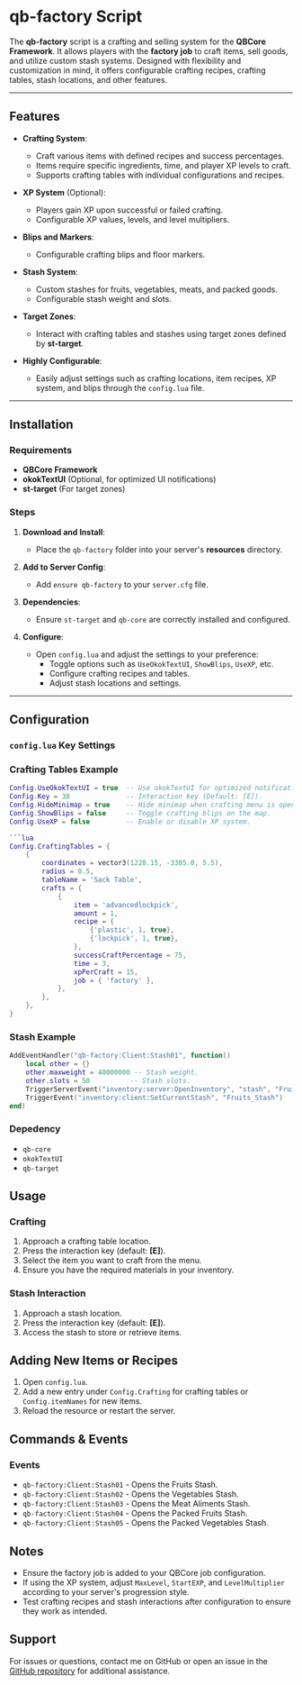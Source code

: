 # qb-factory Script

The **qb-factory** script is a crafting and selling system for the **QBCore Framework**. It allows players with the **factory job** to craft items, sell goods, and utilize custom stash systems. Designed with flexibility and customization in mind, it offers configurable crafting recipes, crafting tables, stash locations, and other features.

---

## Features

- **Crafting System**:
  - Craft various items with defined recipes and success percentages.
  - Items require specific ingredients, time, and player XP levels to craft.
  - Supports crafting tables with individual configurations and recipes.

- **XP System** (Optional):
  - Players gain XP upon successful or failed crafting.
  - Configurable XP values, levels, and level multipliers.

- **Blips and Markers**:
  - Configurable crafting blips and floor markers.

- **Stash System**:
  - Custom stashes for fruits, vegetables, meats, and packed goods.
  - Configurable stash weight and slots.

- **Target Zones**:
  - Interact with crafting tables and stashes using target zones defined by **st-target**.

- **Highly Configurable**:
  - Easily adjust settings such as crafting locations, item recipes, XP system, and blips through the `config.lua` file.

---

## Installation

### Requirements

- **QBCore Framework**
- **okokTextUI** (Optional, for optimized UI notifications)
- **st-target** (For target zones)

### Steps

1. **Download and Install**:
   - Place the `qb-factory` folder into your server's **resources** directory.

2. **Add to Server Config**:
   - Add `ensure qb-factory` to your `server.cfg` file.

3. **Dependencies**:
   - Ensure `st-target` and `qb-core` are correctly installed and configured.

4. **Configure**:
   - Open `config.lua` and adjust the settings to your preference:
     - Toggle options such as `UseOkokTextUI`, `ShowBlips`, `UseXP`, etc.
     - Configure crafting recipes and tables.
     - Adjust stash locations and settings.

---

## Configuration

### `config.lua` Key Settings

### Crafting Tables Example
```lua
Config.UseOkokTextUI = true  -- Use okokTextUI for optimized notifications.
Config.Key = 38              -- Interaction key (Default: [E]).
Config.HideMinimap = true    -- Hide minimap when crafting menu is open.
Config.ShowBlips = false     -- Toggle crafting blips on the map.
Config.UseXP = false         -- Enable or disable XP system.

```lua
Config.CraftingTables = {
    {
        coordinates = vector3(1228.15, -3305.0, 5.5),
        radius = 0.5,
        tableName = 'Sack Table',
        crafts = {
            {
                item = 'advancedlockpick',
                amount = 1,
                recipe = {
                    {'plastic', 1, true},
                    {'lockpick', 1, true},
                },
                successCraftPercentage = 75,
                time = 3,
                xpPerCraft = 15,
                job = { 'factory' },
            },
        },
    },
}
```
### Stash Example
```lua
AddEventHandler("qb-factory:Client:Stash01", function()
    local other = {}
    other.maxweight = 40000000 -- Stash weight.
    other.slots = 50          -- Stash slots.
    TriggerServerEvent("inventory:server:OpenInventory", "stash", "Fruits_Stash", other)
    TriggerEvent("inventory:client:SetCurrentStash", "Fruits_Stash")
end)
```
### Depedency
- `qb-core`
- `okokTextUI`
- `qb-target`


## Usage

### Crafting
1. Approach a crafting table location.
2. Press the interaction key (default: **[E]**).
3. Select the item you want to craft from the menu.
4. Ensure you have the required materials in your inventory.

### Stash Interaction
1. Approach a stash location.
2. Press the interaction key (default: **[E]**).
3. Access the stash to store or retrieve items.

## Adding New Items or Recipes
1. Open `config.lua`.
2. Add a new entry under `Config.Crafting` for crafting tables or `Config.itemNames` for new items.
3. Reload the resource or restart the server.

## Commands & Events

### Events
- `qb-factory:Client:Stash01` - Opens the Fruits Stash.
- `qb-factory:Client:Stash02` - Opens the Vegetables Stash.
- `qb-factory:Client:Stash03` - Opens the Meat Aliments Stash.
- `qb-factory:Client:Stash04` - Opens the Packed Fruits Stash.
- `qb-factory:Client:Stash05` - Opens the Packed Vegetables Stash.

## Notes
- Ensure the factory job is added to your QBCore job configuration.
- If using the XP system, adjust `MaxLevel`, `StartEXP`, and `LevelMultiplier` according to your server's progression style.
- Test crafting recipes and stash interactions after configuration to ensure they work as intended.

## Support
For issues or questions, contact me on GitHub or open an issue in the [GitHub repository](https://github.com/louairgh) for additional assistance.

